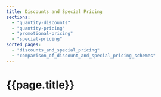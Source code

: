 ```yaml
---
title: Discounts and Special Pricing
sections:
  - "quantity-discounts"
  - "quantity-pricing"
  - "promotional-pricing"
  - "special-pricing"
sorted_pages:
  - "discounts_and_special_pricing"
  - "comparison_of_discount_and_special_pricing_schemes"
---
```

# {{page.title}}
